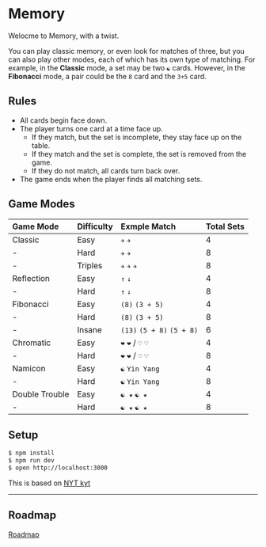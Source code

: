 # Memory

Welocme to Memory, with a twist.

You can play classic memory, or even look for matches of three, but you can also play other modes, each of which has its own type of matching. For example, in the __Classic__ mode, a set may be two `☯` cards. However, in the __Fibonacci__ mode, a pair could be the `8` card and the `3+5` card.

## Rules

* All cards begin face down.
* The player turns one card at a time face up.
  * If they match, but the set is incomplete, they stay face up on the table.
  * If they match and the set is complete, the set is removed from the game.
  * If they do not match, all cards turn back over.
* The game ends when the player finds all matching sets.

## Game Modes

| Game Mode | Difficulty | Exmple Match | Total Sets |
| :-------- | :--------- | :----------- | :--------- |
| Classic | Easy | `✈` `✈` | 4 |
| -       | Hard | `✈` `✈` | 8 |
| -       | Triples | `✈` `✈` `✈` | 8 |
| Reflection | Easy | `↑` `↓` | 4 |
| -          | Hard | `↑` `↓` | 8 |
| Fibonacci | Easy | `(8)` `(3 + 5)` | 4 |
| -         | Hard | `(8)` `(3 + 5)` | 8 |
| -         | Insane | `(13)` `(5 + 8)` `(5 + 8)` | 6 |
| Chromatic | Easy | `❤` `❤` / `♡` `♡` | 4 |
| -         | Hard | `❤` `❤` / `♡` `♡` | 8 |
| Namicon | Easy | `☯` `Yin Yang` | 4 |
| -       | Hard | `☯` `Yin Yang` | 8 |
| Double Trouble | Easy | `☯ ★` `☯ ★` | 4 |
| -               | Hard | `☯ ★` `☯ ★` | 8 |

## Setup

```bash
$ npm install
$ npm run dev
$ open http://localhost:3000
```
This is based on [NYT kyt](https://github.com/NYTimes/kyt)

---

## Roadmap

[Roadmap](https://github.com/skiano/memory/issues/2)
